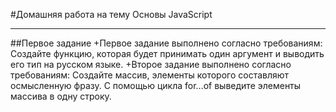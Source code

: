 #Домашняя работа на тему Основы JavaScript
___________________
##Первое задание
+Первое задание выполнено согласно требованиям:
Создайте функцию, которая будет принимать один аргумент и выводить его тип на русском языке.
+Второе задание выполнено согласно требованиям:
Создайте массив, элементы которого составляют осмысленную фразу. С помощью цикла for…of выведите элементы массива в одну строку.
